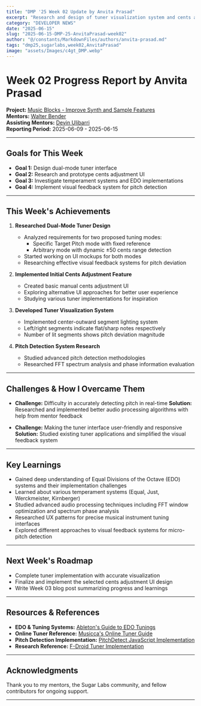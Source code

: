 ```yaml
---
title: "DMP '25 Week 02 Update by Anvita Prasad"
excerpt: "Research and design of tuner visualization system and cents adjustment UI"
category: "DEVELOPER NEWS"
date: "2025-06-15"
slug: "2025-06-15-DMP-25-AnvitaPrasad-week02"
author: "@/constants/MarkdownFiles/authors/anvita-prasad.md"
tags: "dmp25,sugarlabs,week02,AnvitaPrasad"
image: "assets/Images/c4gt_DMP.webp"
---
```


<!-- markdownlint-disable -->

# Week 02 Progress Report by Anvita Prasad

**Project:** [Music Blocks - Improve Synth and Sample Features](https://github.com/sugarlabs/musicblocks/issues/4539)  
**Mentors:** [Walter Bender](https://github.com/walterbender)  
**Assisting Mentors:** [Devin Ulibarri](https://github.com/pikurasa)  
**Reporting Period:** 2025-06-09 - 2025-06-15  

---

## Goals for This Week
- **Goal 1:** Design dual-mode tuner interface
- **Goal 2:** Research and prototype cents adjustment UI
- **Goal 3:** Investigate temperament systems and EDO implementations
- **Goal 4:** Implement visual feedback system for pitch detection

---

## This Week's Achievements

1. **Researched Dual-Mode Tuner Design**
   - Analyzed requirements for two proposed tuning modes:
     - Specific Target Pitch mode with fixed reference
     - Arbitrary mode with dynamic ±50 cents range detection
   - Started working on UI mockups for both modes
   - Researching effective visual feedback systems for pitch deviation

2. **Implemented Initial Cents Adjustment Feature**
   - Created basic manual cents adjustment UI
   - Exploring alternative UI approaches for better user experience
   - Studying various tuner implementations for inspiration

3. **Developed Tuner Visualization System**
   - Implemented center-outward segment lighting system
   - Left/right segments indicate flat/sharp notes respectively
   - Number of lit segments shows pitch deviation magnitude

4. **Pitch Detection System Research**
   - Studied advanced pitch detection methodologies
   - Researched FFT spectrum analysis and phase information evaluation

---

## Challenges & How I Overcame Them

- **Challenge:** Difficulty in accurately detecting pitch in real-time
  **Solution:** Researched and implemented better audio processing algorithms with help from mentor feedback

- **Challenge:** Making the tuner interface user-friendly and responsive
  **Solution:** Studied existing tuner applications and simplified the visual feedback system

---

## Key Learnings
- Gained deep understanding of Equal Divisions of the Octave (EDO) systems and their implementation challenges
- Learned about various temperament systems (Equal, Just, Werckmeister, Kirnberger)
- Studied advanced audio processing techniques including FFT window optimization and spectrum phase analysis
- Researched UX patterns for precise musical instrument tuning interfaces
- Explored different approaches to visual feedback systems for micro-pitch detection

---

## Next Week's Roadmap
- Complete tuner implementation with accurate visualization
- Finalize and implement the selected cents adjustment UI design
- Write Week 03 blog post summarizing progress and learnings

---

## Resources & References
- **EDO & Tuning Systems:** [Ableton's Guide to EDO Tunings](https://tuning.ableton.com/edo/intro-to-edo/)
- **Online Tuner Reference:** [Musicca's Online Tuner Guide](https://www.musicca.com/tuner)
- **Pitch Detection Implementation:** [PitchDetect JavaScript Implementation](https://github.com/cwilso/PitchDetect/blob/main/js/pitchdetect.js)
- **Research Reference:** [F-Droid Tuner Implementation](https://f-droid.org/en/packages/de.moekadu.tuner/)

---

## Acknowledgments
Thank you to my mentors, the Sugar Labs community, and fellow contributors for ongoing support.

---
